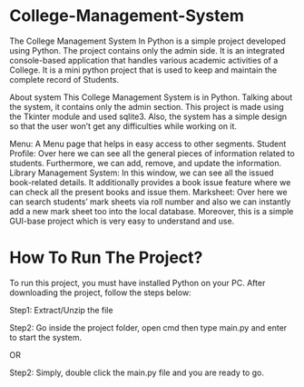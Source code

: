 # College-Management-System

The College Management System In Python is a simple project developed using Python. The project contains only the admin side. It is an integrated console-based application that handles various academic activities of a College. It is a mini python project that is used to keep and maintain the complete record of Students.

About system
This College Management System is in Python. Talking about the system, it contains only the admin section. This project is made using the Tkinter module and used sqlite3. Also, the system has a simple design so that the user won’t get any difficulties while working on it.

Menu: A Menu page that helps in easy access to other segments.
Student Profile: Over here we can see all the general pieces of information related to students. Furthermore, we can add, remove, and update the information.
Library Management System: In this window, we can see all the issued book-related details. It additionally provides a book issue feature where we can check all the present books and issue them.
Marksheet: Over here we can search students’ mark sheets via roll number and also we can instantly add a new mark sheet too into the local database.
Moreover, this is a simple GUI-base project which is very easy to understand and use.

# How To Run The Project?
To run this project, you must have installed Python on your PC. After downloading the project, follow the steps below:


Step1: Extract/Unzip the file

Step2: Go inside the project folder, open cmd then type main.py and enter to start the system.

OR

Step2: Simply, double click the main.py file and you are ready to go.
